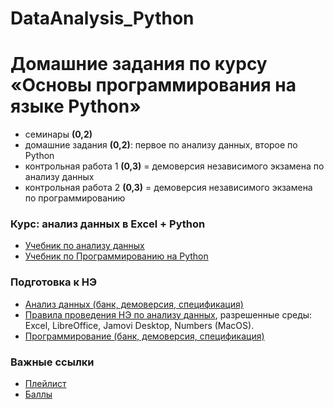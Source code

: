 # DataAnalysis_Python
<h1>Домашние задания по курсу «Основы программирования на языке Python»</h1>

* семинары **(0,2)**
* домашние задания **(0,2)**: первое по анализу данных, второе по Python
* контрольная работа 1 **(0,3)** = демоверсия независимого экзамена по анализу данных
* контрольная работа 2 **(0,3)** = демоверсия независимого экзамена по программированию

<h3>Курс: анализ данных в Excel + Python</h3>

* <a href="https://edu.hse.ru/course/view.php?id=136231 ">Учебник по анализу данных</a>
* <a href="https://edu.hse.ru/course/view.php?id=133389">Учебник по Программированию на Python</a>

<h3>Подготовка к НЭ</h3>

* <a href="https://edu.hse.ru/course/view.php?id=133864">Анализ данных (банк, демоверсия, спецификация)</a>
* <a href="https://docs.google.com/document/d/1HniRaGDw5kTIqP2FlhFSlyr3EFdxG53fC1wfWoqj3Ug/edit?usp=sharing">Правила проведения НЭ по анализу данных</a>, разрешенные среды: Excel, LibreOffice, Jamovi Desktop, Numbers (MacOS).
* <a href="https://edu.hse.ru/course/view.php?id=134286">Программирование (банк, демоверсия, спецификация)</a>

<h3>Важные ссылки</h3>

* <a href="https://youtube.com/playlist?list=PLWKPhCKW0I5II7NL00pNFJleAyg4tG49S">Плейлист</a> 
* <a href="https://docs.google.com/spreadsheets/d/1jxOLh2eV63YsAPRcAh-iaDNHoXKxCYhedR-u9Ozf9ZQ/edit?usp=sharing
">Баллы</a> 
